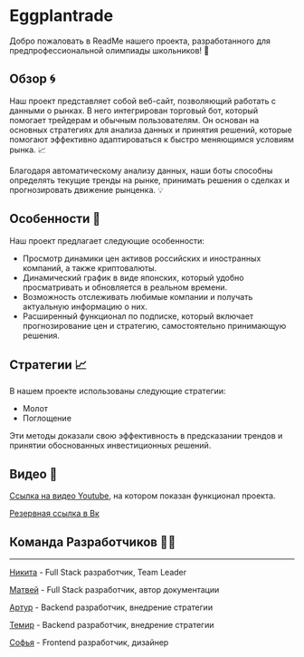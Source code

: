 # Eggplantrade

Добро пожаловать в ReadMe нашего проекта, разработанного для предпрофессиональной олимпиады школьников! 🌟

## Обзор 🌀

Наш проект представляет собой веб-сайт, позволяющий работать с данными о рынках. В него интегрирован торговый бот, который помогает трейдерам и обычным пользователям. Он основан на основных стратегиях для анализа данных и принятия решений, которые помогают эффективно адаптироваться к быстро меняющимся условиям рынка. 📈

Благодаря автоматическому анализу данных, наши боты способны определять текущие тренды на рынке, принимать решения о сделках и прогнозировать движение рынценка. 💡

## Особенности 🎉

Наш проект предлагает следующие особенности:

- Просмотр динамики цен активов российских и иностранных компаний, а также криптовалюты. 
- Динамический график в виде японских, который удобно просматривать и обновляется в реальном времени. 
- Возможность отслеживать любимые компании и получать актуальную информацию о них. 
- Расширенный функционал по подписке, который включает прогнозирование цен и стратегию, самостоятельно принимающую решения.

## Стратегии 📈

В нашем проекте использованы следующие стратегии:

- Молот
- Поглощение

Эти методы доказали свою эффективность в предсказании трендов и принятии обоснованных инвестиционных решений.

## Видео 🎥

[Ссылка на видео Youtube](https://www.youtube.com/watch?v=bTdkCRhgA1Q), на котором показан  функционал проекта. 

[Резервная ссылка в Вк](https://vk.com/video516094919_456239350)


## Команда Разработчиков 👨‍💻
---------------
[Никита](https://t.me/delikatny_pon) - Full Stack разработчик, Team Leader

[Матвей](https://t.me/lokisf8) - Full Stack разработчик, автор документации

[Артур](https://t.me/arthurexqz) - Backend разработчик, внедрение стратегии

[Темир](https://t.me/kuewa) - Backend разработчик, внедрение стратегии

[Софья](https://t.me/qrivthv) - Frontend разработчик, дизайнер
